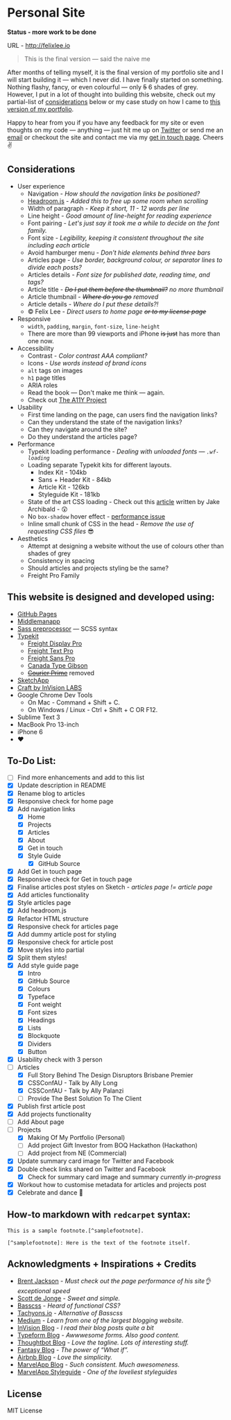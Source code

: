 # Personal Site

**Status - more work to be done**

URL - http://felixlee.io

> This is the final version — said the naive me

After months of telling myself, it is the final version of my portfolio site and I will start building it — which I never did. I have finally started on something. Nothing flashy, fancy, or even colourful — only ~~5~~ 6 shades of grey. However, I put in a lot of thought into building this website, check out my partial-list of [considerations](#considerations) below or my case study on how I came to [this version of my portfolio](//felixlee.io/projects/making-of-my-portfolio/).

Happy to hear from you if you have any feedback for my site or even thoughts on my code — anything — just hit me up on [Twitter](https://twitter.com/im_felix) or send me an [email](mailto:hello@felixlee.io) or checkout the site and contact me via my [get in touch page](http://felixlee.io/get-in-touch). Cheers :v:

## Considerations

- User experience
  - Navigation - *How should the navigation links be positioned?*
  - [Headroom.js](http://wicky.nillia.ms/headroom.js/) - *Added this to free up some room when scrolling*
  - Width of paragraph - *Keep it short, 11 - 12 words per line*
  - Line height - *Good amount of line-height for reading experience*
  - Font pairing - *Let's just say it took me a while to decide on the font family.*
  - Font size - *Legibility, keeping it consistent throughout the site including each article*
  - Avoid hamburger menu - *Don't hide elements behind three bars*
  - Articles page - *Use border, background colour, or separator lines to divide each posts?*
  - Articles details - *Font size for published date, reading time, and tags?*
  - Article title - *~~Do I put them before the thumbnail?~~ no more thumbnail*
  - Article thumbnail - *~~Where do you go~~ removed*
  - Article details - *Where do I put these details?!*
  - © Felix Lee - *Direct users to home page ~~or to my license page~~*
- Responsive
  - `width`, `padding`, `margin`, `font-size`, `line-height`
  - There are more than 99 viewports and iPhone ~~is just~~ has more than one now.
- Accessibility
  - Contrast - *Color contrast AAA compliant?*
  - Icons - *Use words instead of brand icons*
  - `alt` tags on images
  - `h1` page titles
  - ARIA roles
  - Read the book — Don't make me think — again.
  - Check out [The A11Y Project](http://a11yproject.com/)
- Usability
  - First time landing on the page, can users find the navigation links?
  - Can they understand the state of the navigation links?
  - Can they navigate around the site?
  - Do they understand the articles page?
- Performance
  - Typekit loading performance - *Dealing with unloaded fonts — `.wf-loading`*
  - Loading separate Typekit kits for different layouts.
    - Index Kit - 104kb
    - Sans + Header Kit - 84kb
    - Article Kit - 126kb
    - Styleguide Kit - 181kb
  - State of the art CSS loading - Check out this [article](https://jakearchibald.com/2016/link-in-body/) written by Jake Archibald - :astonished:
  - No `box-shadow` hover effect - [performance issue](http://tobiasahlin.com/blog/how-to-animate-box-shadow/)
  - Inline small chunk of CSS in the head - *Remove the use of requesting CSS files* :sunglasses:
- Aesthetics
  - Attempt at designing a website without the use of colours other than shades of grey
  - Consistency in spacing
  - Should articles and projects styling be the same?
  - Freight Pro Family

## This website is designed and developed using:

- [GitHub Pages](https://pages.github.com/)
- [Middlemanapp](https://middlemanapp.com/)
- [Sass preprocessor](http://sass-lang.com/) — SCSS syntax
- [Typekit](https://typekit.com/)
  - [Freight Display Pro](https://typekit.com/fonts/freight-display-pro)
  - [Freight Text Pro](https://typekit.com/fonts/freight-text-pro)
  - [Freight Sans Pro](https://typekit.com/fonts/freight-sans-pro)
  - [Canada Type Gibson](https://typekit.com/fonts/gibson)
  - ~~[Courier Prime](https://typekit.com/fonts/courier-prime)~~ removed
- [SketchApp](https://www.sketchapp.com/)
- [Craft by InVision LABS](https://www.invisionapp.com/craft)
- Google Chrome Dev Tools
  - On Mac - Command + Shift + C.
  - On Windows / Linux - Ctrl + Shift + C OR F12.
- Sublime Text 3
- MacBook Pro 13-inch
- iPhone 6
- :heart:

## To-Do List:

- [ ] Find more enhancements and add to this list
- [x] Update description in README
- [x] Rename blog to articles
- [x] Responsive check for home page
- [x] Add navigation links
  - [x] Home
  - [x] Projects
  - [x] Articles
  - [x] About
  - [x] Get in touch
  - [x] Style Guide
    - [x] GitHub Source
- [x] Add Get in touch page
- [x] Responsive check for Get in touch page
- [x] Finalise articles post styles on Sketch - *articles page != article page*
- [x] Add articles functionality
- [x] Style articles page
- [x] Add headroom.js
- [x] Refactor HTML structure
- [x] Responsive check for articles page
- [x] Add dummy article post for styling
- [x] Responsive check for article post
- [x] Move styles into partial
- [x] Split them styles!
- [x] Add style guide page
  - [x] Intro
  - [x] GitHub Source
  - [x] Colours
  - [x] Typeface
  - [x] Font weight
  - [x] Font sizes
  - [x] Headings
  - [x] Lists
  - [x] Blockquote
  - [x] Dividers
  - [x] Button
- [x] Usability check with 3 person
- [ ] Articles
  - [x] Full Story Behind The Design Disruptors Brisbane Premier
  - [x] CSSConfAU - Talk by Ally Long
  - [x] CSSConfAU - Talk by Ally Palanzi
  - [ ] Provide The Best Solution To The Client
- [x] Publish first article post
- [x] Add projects functionality
- [ ] Add About page
- [ ] Projects
  - [x] Making Of My Portfolio (Personal)
  - [ ] Add project Gift Investor from BOQ Hackathon (Hackathon)
  - [ ] Add project from NE (Commercial)
- [x] Update summary card image for Twitter and Facebook
- [x] Double check links shared on Twitter and Facebook
  - [x] Check for summary card image and summary *currently in-progress*
- [x] Workout how to customise metadata for articles and projects post
- [x] Celebrate and dance :tada:

## How-to markdown with `redcarpet` syntax:

```
This is a sample footnote.[^samplefootnote].

[^samplefootnote]: Here is the text of the footnote itself.
```

## Acknowledgments + Inspirations + Credits

- [Brent Jackson](http://jxnblk.com/) - *Must check out the page performance of his site:ok_hand: exceptional speed*
- [Scott de Jonge](http://scottdejonge.com/) - *Sweet and simple.*
- [Basscss](http://www.basscss.com/) - *Heard of functional CSS?*
- [Tachyons.io](http://tachyons.io) - *Alternative of Basscss*
- [Medium](https://medium.com/) - *Learn from one of the largest blogging website.*
- [InVision Blog](http://blog.invisionapp.com/) - *I read their blog posts quite a bit*
- [Typeform Blog](http://www.typeform.com/blog/) - *Awwwesome forms. Also good content.*
- [Thoughtbot Blog](https://robots.thoughtbot.com/) - *Love the tagline. Lots of interesting stuff.*
- [Fantasy Blog](http://blog.fantasy.co/) - *The power of “What if”.*
- [Airbnb Blog](http://airbnb.design/) - *Love the simplicity.*
- [MarvelApp Blog](https://blog.marvelapp.com/) - *Such consistent. Much awesomeness.*
- [MarvelApp Styleguide](https://marvelapp.com/styleguide/overview/introduction) - *One of the loveliest styleguides*

## License

MIT License
